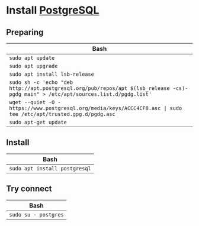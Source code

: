 # Install [PostgreSQL](https://www.postgresql.org/)

## Preparing

| Bash |
| ---- |
| `sudo apt update` |
| `sudo apt upgrade` |
| `sudo apt install lsb-release` |
| `sudo sh -c 'echo "deb http://apt.postgresql.org/pub/repos/apt $(lsb_release -cs)-pgdg main" > /etc/apt/sources.list.d/pgdg.list'` |
| `wget --quiet -O - https://www.postgresql.org/media/keys/ACCC4CF8.asc \| sudo tee /etc/apt/trusted.gpg.d/pgdg.asc` |
| `sudo apt-get update` |

## Install

| Bash |
| ---- |
| `sudo apt install postgresql` |

## Try connect

| Bash |
| ---- |
| `sudo su - postgres` |
